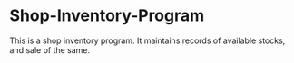 # Shop-Inventory-Program
This is a shop inventory program. It maintains records of available stocks, and sale of the same.
